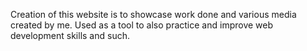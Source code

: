 
Creation of this website is to showcase work done and various media created by me. Used as a tool to also practice and improve web development skills and such.

